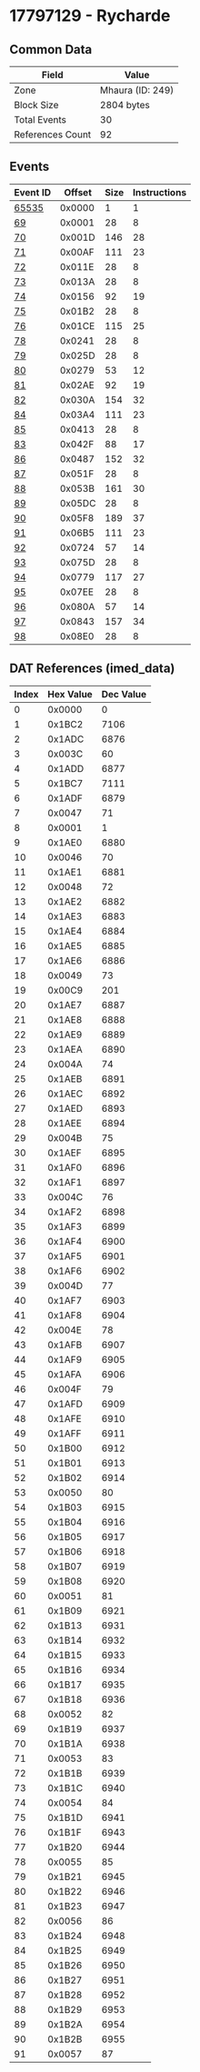 # 17797129 - Rycharde

## Common Data

| Field            | Value            |
|------------------|------------------|
| Zone             | Mhaura (ID: 249) |
| Block Size       | 2804 bytes       |
| Total Events     | 30               |
| References Count | 92               |

## Events

| Event ID            | Offset   |   Size |   Instructions |
|---------------------|----------|--------|----------------|
| [65535](./65535.md) | 0x0000   |      1 |              1 |
| [69](./69.md)       | 0x0001   |     28 |              8 |
| [70](./70.md)       | 0x001D   |    146 |             28 |
| [71](./71.md)       | 0x00AF   |    111 |             23 |
| [72](./72.md)       | 0x011E   |     28 |              8 |
| [73](./73.md)       | 0x013A   |     28 |              8 |
| [74](./74.md)       | 0x0156   |     92 |             19 |
| [75](./75.md)       | 0x01B2   |     28 |              8 |
| [76](./76.md)       | 0x01CE   |    115 |             25 |
| [78](./78.md)       | 0x0241   |     28 |              8 |
| [79](./79.md)       | 0x025D   |     28 |              8 |
| [80](./80.md)       | 0x0279   |     53 |             12 |
| [81](./81.md)       | 0x02AE   |     92 |             19 |
| [82](./82.md)       | 0x030A   |    154 |             32 |
| [84](./84.md)       | 0x03A4   |    111 |             23 |
| [85](./85.md)       | 0x0413   |     28 |              8 |
| [83](./83.md)       | 0x042F   |     88 |             17 |
| [86](./86.md)       | 0x0487   |    152 |             32 |
| [87](./87.md)       | 0x051F   |     28 |              8 |
| [88](./88.md)       | 0x053B   |    161 |             30 |
| [89](./89.md)       | 0x05DC   |     28 |              8 |
| [90](./90.md)       | 0x05F8   |    189 |             37 |
| [91](./91.md)       | 0x06B5   |    111 |             23 |
| [92](./92.md)       | 0x0724   |     57 |             14 |
| [93](./93.md)       | 0x075D   |     28 |              8 |
| [94](./94.md)       | 0x0779   |    117 |             27 |
| [95](./95.md)       | 0x07EE   |     28 |              8 |
| [96](./96.md)       | 0x080A   |     57 |             14 |
| [97](./97.md)       | 0x0843   |    157 |             34 |
| [98](./98.md)       | 0x08E0   |     28 |              8 |

## DAT References (imed_data)

|   Index | Hex Value   |   Dec Value |
|---------|-------------|-------------|
|       0 | 0x0000      |           0 |
|       1 | 0x1BC2      |        7106 |
|       2 | 0x1ADC      |        6876 |
|       3 | 0x003C      |          60 |
|       4 | 0x1ADD      |        6877 |
|       5 | 0x1BC7      |        7111 |
|       6 | 0x1ADF      |        6879 |
|       7 | 0x0047      |          71 |
|       8 | 0x0001      |           1 |
|       9 | 0x1AE0      |        6880 |
|      10 | 0x0046      |          70 |
|      11 | 0x1AE1      |        6881 |
|      12 | 0x0048      |          72 |
|      13 | 0x1AE2      |        6882 |
|      14 | 0x1AE3      |        6883 |
|      15 | 0x1AE4      |        6884 |
|      16 | 0x1AE5      |        6885 |
|      17 | 0x1AE6      |        6886 |
|      18 | 0x0049      |          73 |
|      19 | 0x00C9      |         201 |
|      20 | 0x1AE7      |        6887 |
|      21 | 0x1AE8      |        6888 |
|      22 | 0x1AE9      |        6889 |
|      23 | 0x1AEA      |        6890 |
|      24 | 0x004A      |          74 |
|      25 | 0x1AEB      |        6891 |
|      26 | 0x1AEC      |        6892 |
|      27 | 0x1AED      |        6893 |
|      28 | 0x1AEE      |        6894 |
|      29 | 0x004B      |          75 |
|      30 | 0x1AEF      |        6895 |
|      31 | 0x1AF0      |        6896 |
|      32 | 0x1AF1      |        6897 |
|      33 | 0x004C      |          76 |
|      34 | 0x1AF2      |        6898 |
|      35 | 0x1AF3      |        6899 |
|      36 | 0x1AF4      |        6900 |
|      37 | 0x1AF5      |        6901 |
|      38 | 0x1AF6      |        6902 |
|      39 | 0x004D      |          77 |
|      40 | 0x1AF7      |        6903 |
|      41 | 0x1AF8      |        6904 |
|      42 | 0x004E      |          78 |
|      43 | 0x1AFB      |        6907 |
|      44 | 0x1AF9      |        6905 |
|      45 | 0x1AFA      |        6906 |
|      46 | 0x004F      |          79 |
|      47 | 0x1AFD      |        6909 |
|      48 | 0x1AFE      |        6910 |
|      49 | 0x1AFF      |        6911 |
|      50 | 0x1B00      |        6912 |
|      51 | 0x1B01      |        6913 |
|      52 | 0x1B02      |        6914 |
|      53 | 0x0050      |          80 |
|      54 | 0x1B03      |        6915 |
|      55 | 0x1B04      |        6916 |
|      56 | 0x1B05      |        6917 |
|      57 | 0x1B06      |        6918 |
|      58 | 0x1B07      |        6919 |
|      59 | 0x1B08      |        6920 |
|      60 | 0x0051      |          81 |
|      61 | 0x1B09      |        6921 |
|      62 | 0x1B13      |        6931 |
|      63 | 0x1B14      |        6932 |
|      64 | 0x1B15      |        6933 |
|      65 | 0x1B16      |        6934 |
|      66 | 0x1B17      |        6935 |
|      67 | 0x1B18      |        6936 |
|      68 | 0x0052      |          82 |
|      69 | 0x1B19      |        6937 |
|      70 | 0x1B1A      |        6938 |
|      71 | 0x0053      |          83 |
|      72 | 0x1B1B      |        6939 |
|      73 | 0x1B1C      |        6940 |
|      74 | 0x0054      |          84 |
|      75 | 0x1B1D      |        6941 |
|      76 | 0x1B1F      |        6943 |
|      77 | 0x1B20      |        6944 |
|      78 | 0x0055      |          85 |
|      79 | 0x1B21      |        6945 |
|      80 | 0x1B22      |        6946 |
|      81 | 0x1B23      |        6947 |
|      82 | 0x0056      |          86 |
|      83 | 0x1B24      |        6948 |
|      84 | 0x1B25      |        6949 |
|      85 | 0x1B26      |        6950 |
|      86 | 0x1B27      |        6951 |
|      87 | 0x1B28      |        6952 |
|      88 | 0x1B29      |        6953 |
|      89 | 0x1B2A      |        6954 |
|      90 | 0x1B2B      |        6955 |
|      91 | 0x0057      |          87 |
